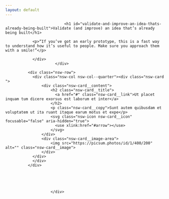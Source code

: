 ```yaml
---
layout: default
---
```


<div class="nsw-grid">
              <div class="nsw-row nsw-m-bottom-sm">
						    <div class="nsw-col">

                              <h1 id="validate-and-improve-an-idea-thats-already-being-built">Validate (and improve) an idea that’s already being built</h1>

                <p>“If you’ve got an early prototype, this is a fast way to understand how it’s useful to people. Make sure you approach them with a smile!”</p>

                </div>
						  </div>

              <div class="nsw-row">
                <div class="nsw-col nsw-col--quarter"><div class="nsw-card ">
                    <div class="nsw-card__content">
                        <h2 class="nsw-card__title">
                          <a href="#" class="nsw-card__link">Ut placet inquam tum dicere exorsus est laborum et inter</a>
                        </h2>
                        <p class="nsw-card__copy">Sunt autem quibusdam et voluptatem ut ita ruant itaque earum motus et expe</p>
                        <svg class="nsw-icon nsw-card__icon" focusable="false" aria-hidden="true">
                          <use xlink:href="#arrow"></use>
                        </svg>
                    </div>
                    <div class="nsw-card__image-area">
                        <img src="https://picsum.photos/id/1/400/200" alt="" class="nsw-card__image">
                    </div>
                </div>
                </div>              
              </div>





						</div>
